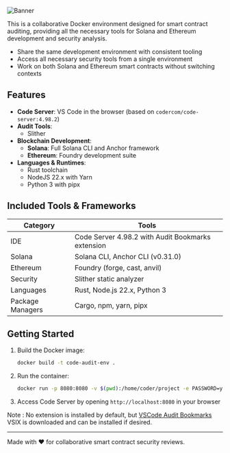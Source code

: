 ![Banner](https://github.com/user-attachments/assets/963ad0ba-666c-4cf9-8937-fae1d651fd47)

This is a collaborative Docker environment designed for smart contract auditing, providing all the necessary tools for Solana and Ethereum development and security analysis.

-   Share the same development environment with consistent tooling
-   Access all necessary security tools from a single environment
-   Work on both Solana and Ethereum smart contracts without switching contexts

## Features

-  **Code Server**: VS Code in the browser (based on `codercom/code-server:4.98.2`)
-   **Audit Tools**: 
    - Slither
-   **Blockchain Development**:
    -   **Solana**: Full Solana CLI and Anchor framework
    -   **Ethereum**: Foundry development suite
-   **Languages & Runtimes**:
    -   Rust toolchain
    -   NodeJS 22.x with Yarn
    -   Python 3 with pipx

## Included Tools & Frameworks

| Category | Tools |
|----------|-------|
| IDE | Code Server 4.98.2 with Audit Bookmarks extension |
| Solana | Solana CLI, Anchor CLI (v0.31.0) |
| Ethereum | Foundry (forge, cast, anvil) |
| Security | Slither static analyzer |
| Languages | Rust, Node.js 22.x, Python 3 |
| Package Managers | Cargo, npm, yarn, pipx |

## Getting Started

1.  Build the Docker image:
    
    ```bash
    docker build -t code-audit-env .
    ```
    
2.  Run the container:
    
    ```bash
    docker run -p 8080:8080 -v $(pwd):/home/coder/project -e PASSWORD=your_secure_password code-audit-env --auth password
    ```
    
3.  Access Code Server by opening `http://localhost:8080` in your browser

Note : No extension is installed by default, but [VSCode Audit Bookmarks](https://github.com/JoshuaMart/vscode-audit-bookmarks) VSIX is downloaded and can be installed if desired.

----------

Made with ❤️ for collaborative smart contract security reviews.
